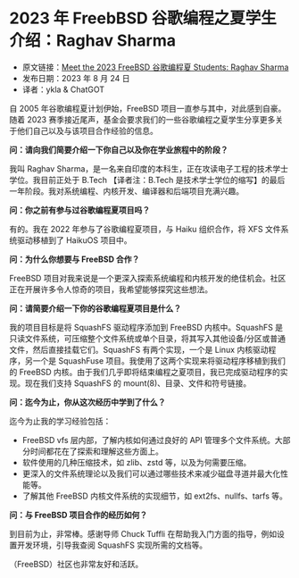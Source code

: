 # 2023 年 FreebBSD 谷歌编程之夏学生介绍：Raghav Sharma

- 原文链接：[Meet the 2023 FreeBSD 谷歌编程夏 Students: Raghav Sharma](https://freebsdfoundation.org/blog/meet-the-2023-freebsd-google-summer-of-code-students-raghav-sharma/)
- 发布日期：2023 年 8 月 24 日
- 译者：ykla & ChatGOT

自 2005 年谷歌编程夏计划伊始，FreeBSD 项目一直参与其中，对此感到自豪。随着 2023 赛季接近尾声，基金会要求我们的一些谷歌编程之夏学生分享更多关于他们自己以及与该项目合作经验的信息。

**问：请向我们简要介绍一下你自己以及你在学业旅程中的阶段？**

我叫 Raghav Sharma，是一名来自印度的本科生，正在攻读电子工程的技术学士学位。我目前正处于 B.Tech 【译者注：B.Tech 是技术学士学位的缩写】的最后一年阶段。我对系统编程、内核开发、编译器和后端项目充满兴趣。

**问：你之前有参与过谷歌编程夏项目吗？**

有的。我在 2022 年参与了谷歌编程夏项目，与 Haiku 组织合作，将 XFS 文件系统驱动移植到了 HaikuOS 项目中。

**问：为什么你想要与 FreeBSD 合作？**

FreeBSD 项目对我来说是一个更深入探索系统编程和内核开发的绝佳机会。社区正在开展许多令人惊奇的项目，我希望能够探究这些想法。

**问：请简要介绍一下你的谷歌编程夏项目是什么？**

我的项目目标是将 SquashFS 驱动程序添加到 FreeBSD 内核中。SquashFS 是只读文件系统，可压缩整个文件系统或单个目录，将其写入其他设备/分区或普通文件，然后直接挂载它们。SquashFS 有两个实现，一个是 Linux 内核驱动程序，另一个是 SquashFuse 项目。我使用了这两个实现来将驱动程序移植到我们的 FreeBSD 内核。由于我们几乎即将结束编程之夏项目，我已完成驱动程序的实现。现在我们支持 SquashFS 的 mount(8)、目录、文件和符号链接。

**问：迄今为止，你从这次经历中学到了什么？**

迄今为止我的学习经验包括：

- FreeBSD vfs 层内部，了解内核如何通过良好的 API 管理多个文件系统。大部分时间都花在了探索和理解这些方面上。
- 软件使用的几种压缩技术，如 zlib、zstd 等，以及为何需要压缩。
- 更深入的文件系统理论以及我们可以通过哪些技术来减少磁盘寻道并最大化性能等。
- 了解其他 FreeBSD 内核文件系统的实现细节，如 ext2fs、nullfs、tarfs 等。

**问：与 FreeBSD 项目合作的经历如何？**

到目前为止，非常棒。感谢导师 Chuck Tuffli 在帮助我入门方面的指导，例如设置开发环境，引导我查阅 SquashFS 实现所需的文档等。

（FreeBSD）社区也非常友好和活跃。
